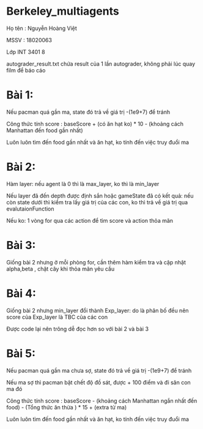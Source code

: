 # Berkeley_multiagents

Họ tên : Nguyễn Hoàng Việt

MSSV : 18020063

Lớp INT 3401 8

autograder_result.txt chứa result của 1 lần autograder, không phải lúc quay film để báo cáo

# Bài 1:
Nếu pacman quá gần ma, state đó trả về giá trị -(1e9+7) để tránh

Công thức tính score : baseScore + (có ăn hạt ko) * 10 - (khoảng cách Manhattan đến food gần nhất)

Luôn luôn tìm đến food gần nhất và ăn hạt, ko tính đến việc truy đuổi ma

# Bài 2:
Hàm layer: nếu agent là 0 thì là max_layer, ko thì là min_layer

Nếu layer đã đến depth được định sắn hoặc gameState đã có kết quả: nếu còn state dưới thì kiểm tra lấy giá trị của các con, ko thì trả về giá trị qua evalutaionFunction

Nếu ko: 1 vòng for qua các action để tìm score và action thỏa mãn

# Bài 3:
Giống bài 2 nhưng ở mỗi phòng for, cần thêm hàm kiểm tra và cập nhật alpha,beta , chặt cây khi thỏa mãn yêu cầu

# Bài 4:
Giống bài 2 nhưng min_layer đổi thành Exp_layer: do là phân bố đều nên score của Exp_layer là TBC của các con

Được code lại nên trông dễ đọc hơn so với bài 2 và bài 3

# Bài 5:
Nếu pacman quá gần ma chưa sợ, state đó trả về giá trị -(1e9+7) để tránh

Nếu ma sợ thì pacman bật chết độ đồ sát, được + 100 điểm và đi săn con ma đó

Công thức tính score : baseScore - (khoảng cách Manhattan ngắn nhất đến food) - (Tổng thức ăn thừa ) * 15 + (extra từ ma)

Luôn luôn tìm đến food gần nhất và ăn hạt, ko tính đến việc truy đuổi ma
